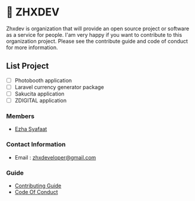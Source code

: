 # 📍 ZHXDEV

Zhxdev is organization that will provide an open source project or software as a service for people. I'am very happy if you want to contribute to this organization project. Please see the contribute guide and code of conduct for more information.

## List Project
- [ ] Photobooth application
- [ ] Laravel currency generator package
- [ ] Sakucita application
- [ ] ZDIGITAL application

### Members
- [Ezha Syafaat](https://github.com/ezhasyafaat)

### Contact Information
- Email : zhxdeveloper@gmail.com

### Guide
- [Contributing Guide](https://github.com/zhxdev/.github/blob/main/profile/CONTRIBUTING.md)
- [Code Of Conduct](https://github.com/zhxdev/.github/blob/main/profile/CODE_OF_CONDUCT.md)
